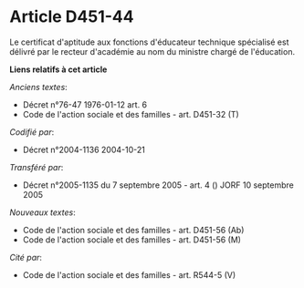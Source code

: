 # Article D451-44

Le certificat d'aptitude aux fonctions d'éducateur technique spécialisé est délivré par le recteur d'académie au nom du
ministre chargé de l'éducation.

**Liens relatifs à cet article**

_Anciens textes_:

  - Décret n°76-47 1976-01-12 art. 6
  - Code de l'action sociale et des familles - art. D451-32 (T)

_Codifié par_:

  - Décret n°2004-1136 2004-10-21

_Transféré par_:

  - Décret n°2005-1135 du 7 septembre 2005 - art. 4 () JORF 10 septembre 2005

_Nouveaux textes_:

  - Code de l'action sociale et des familles - art. D451-56 (Ab)
  - Code de l'action sociale et des familles - art. D451-56 (M)

_Cité par_:

  - Code de l'action sociale et des familles - art. R544-5 (V)
